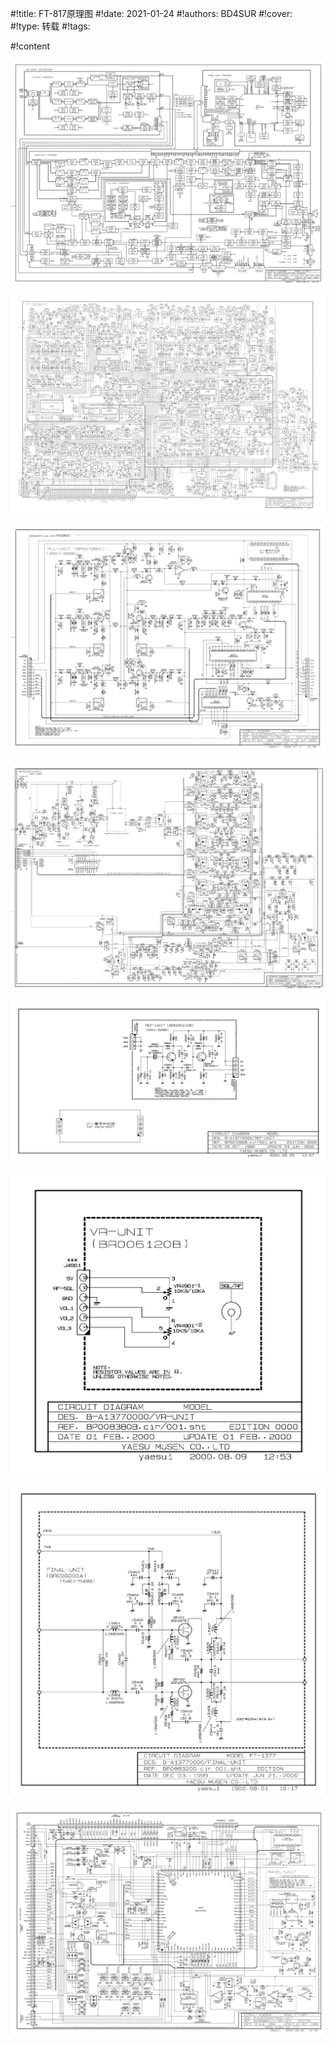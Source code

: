 #!title:    FT-817原理图
#!date:     2021-01-24
#!authors:  BD4SUR
#!cover:    
#!type:     转载
#!tags:     

#!content

![框图](./image/G9/rigs/ft-817/ft-817-block-diagram.png)

![ ](./image/G9/rigs/ft-817/ft-817-main-unit.png)

![ ](./image/G9/rigs/ft-817/ft-817-pll-unit.png)

![ ](./image/G9/rigs/ft-817/ft-817-pa-unit.png)

![ ](./image/G9/rigs/ft-817/ft-817-ref-unit.png)

![ ](./image/G9/rigs/ft-817/ft-817-vr-unit.png)

![ ](./image/G9/rigs/ft-817/ft-817-final-unit.png)

![ ](./image/G9/rigs/ft-817/ft-817-panel-unit.png)
